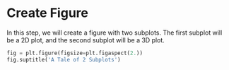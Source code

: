 # Create Figure

In this step, we will create a figure with two subplots. The first subplot will be a 2D plot, and the second subplot will be a 3D plot.

```python
fig = plt.figure(figsize=plt.figaspect(2.))
fig.suptitle('A Tale of 2 Subplots')
```
